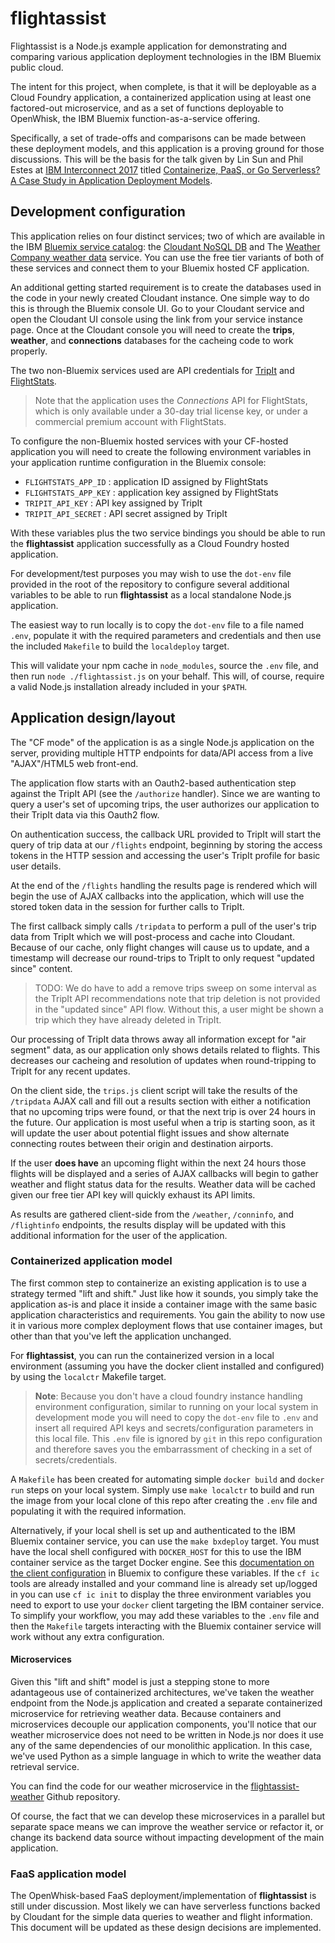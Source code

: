 # flightassist
Flightassist is a Node.js example application for demonstrating and
comparing various application deployment technologies in the IBM Bluemix
public cloud.

The intent for this project, when complete, is that it will be
deployable as a Cloud Foundry application, a containerized application
using at least one factored-out microservice, and as a set of
functions deployable to OpenWhisk, the IBM Bluemix function-as-a-service
offering.

Specifically, a set of trade-offs and comparisons can be made between
these deployment models, and this application is a proving ground for
those discussions. This will be the basis for the talk given by
Lin Sun and Phil Estes at [IBM Interconnect 2017](https://www.ibm.com/cloud-computing/us/en/interconnect/)
titled [Containerize, PaaS, or Go Serverless? A Case Study in
Application Deployment Models](https://myibm.ibm.com/events/interconnect/all-sessions/session/4467A).

## Development configuration

This application relies on four distinct services; two of which are
available in the IBM [Bluemix service catalog](https://console.ng.bluemix.net/catalog/):
the [Cloudant NoSQL DB](https://console.ng.bluemix.net/catalog/services/cloudant-nosql-db/) and
The [Weather Company weather data](https://console.ng.bluemix.net/catalog/services/weather-company-data/) service. You can use the free tier
variants of both of these services and connect them to your Bluemix
hosted CF application.

An additional getting started requirement is to create the databases used
in the code in your newly created Cloudant instance. One simple way
to do this is through the Bluemix console UI. Go to your Cloudant
service and open the Cloudant UI console using the link from your
service instance page. Once at the Cloudant console you will need to
create the **trips**, **weather**, and **connections** databases for
the cacheing code to work properly.

The two non-Bluemix services used are API credentials for [TripIt](https://www.tripit.com/developer) and
[FlightStats](https://developer.flightstats.com/api-docs/).

> Note that the application uses the *Connections* API for FlightStats,
> which is only available under a 30-day trial license key, or under
> a commercial premium account with FlightStats.

To configure the non-Bluemix hosted services with your CF-hosted
application you will need to create the following environment variables
in your application runtime configuration in the Bluemix console:

 - `FLIGHTSTATS_APP_ID` : application ID assigned by FlightStats
 - `FLIGHTSTATS_APP_KEY` : application key assigned by FlightStats
 - `TRIPIT_API_KEY` : API key assigned by TripIt
 - `TRIPIT_API_SECRET` : API secret assigned by TripIt

With these variables plus the two service bindings you should be able to run
the **flightassist** application successfully as a Cloud Foundry
hosted application.

For development/test purposes you may wish to use the `dot-env` file
provided in the root of the repository to configure several
additional variables to be able to run **flightassist** as a local
standalone Node.js application.

The easiest way to run locally is to copy the `dot-env` file to a file
named `.env`, populate it with the required parameters and credentials
and then use the included `Makefile` to build the `localdeploy` target.

This will validate your npm cache in `node_modules`, source the `.env`
file, and then run `node ./flightassist.js` on your behalf. This will,
of course, require a valid Node.js installation already included in your
`$PATH`.

## Application design/layout

The "CF mode" of the application is as a single Node.js application
on the server, providing multiple HTTP endpoints for data/API access
from a live "AJAX"/HTML5 web front-end.

The application flow starts with an Oauth2-based authentication
step against the TripIt API (see the `/authorize` handler). Since we are wanting to query a user's
set of upcoming trips, the user authorizes our application to their
TripIt data via this Oauth2 flow.

On authentication success, the callback URL provided to TripIt will
start the query of trip data at our `/flights` endpoint, beginning
by storing the access tokens in the HTTP session and accessing the
user's TripIt profile for basic user details.

At the end of the `/flights` handling the results page is rendered
which will begin the use of AJAX callbacks into the application,
which will use the stored token data in the session for further
calls to TripIt.

The first callback simply calls `/tripdata` to perform a pull of
the user's trip data from TripIt which we will post-process and
cache into Cloudant. Because of our cache, only flight changes will
cause us to update, and a timestamp will decrease our round-trips
to TripIt to only request "updated since" content.

> TODO: We do have to add a remove trips sweep on some interval as
> the TripIt API recommendations note that trip deletion is not
> provided in the "updated since" API flow. Without this, a user
> might be shown a trip which they have already deleted in TripIt.

Our processing of TripIt data throws away all information except for
"air segment" data, as our application only shows details related to
flights. This decreases our cacheing and resolution of updates when
round-tripping to TripIt for any recent updates.

On the client side, the `trips.js` client script will take the
results of the `/tripdata` AJAX call and fill out a results section
with either a notification that no upcoming trips were found, or
that the next trip is over 24 hours in the future. Our application
is most useful when a trip is starting soon, as it will update the
user about potential flight issues and show alternate connecting
routes between their origin and destination airports.

If the user **does have** an upcoming flight within the next 24 hours
those flights will be displayed and a series of AJAX callbacks will
begin to gather weather and flight status data for the results.
Weather data will be cached given our free tier API key will quickly
exhaust its API limits.

As results are gathered client-side from the `/weather`, `/conninfo`, and
`/flightinfo` endpoints, the results display will be updated with
this additional information for the user of the application.

### Containerized application model

The first common step to containerize an existing application is to use
a strategy termed "lift and shift." Just like how it sounds, you simply
take the application as-is and place it inside a container image with the
same basic application characteristics and requirements. You gain the
ability to now use it in various more complex deployment flows that use
container images, but other than that you've left the application unchanged.

For **flightassist**, you can run the containerized version in a local
environment (assuming you have the docker client installed and configured)
by using the `localctr` Makefile target.

> **Note**: Because you don't have a cloud foundry instance handling environment
> configuration, similar to running on your local system in development mode
> you will need to copy the `dot-env` file to `.env` and insert all required
> API keys and secrets/configuration parameters in this local file. This
> `.env` file is ignored by `git` in this repo configuration and therefore
> saves you the embarrassment of checking in a set of secrets/credentials.

A `Makefile` has been created for automating simple `docker build` and `docker run`
steps on your local system. Simply use `make localctr` to build and run
the image from your local clone of this repo after creating the `.env` file
and populating it with the required information.

Alternatively, if your local shell is set up and authenticated to the IBM
Bluemix container service, you can use the `make bxdeploy` target. You must have the
local shell configured with `DOCKER_HOST` for this to use the IBM container
service as the target Docker engine. See this [documentation on the client
configuration](https://console.ng.bluemix.net/docs/containers/container_cli_cfic_install.html) in Bluemix to configure these variables. If the `cf ic` tools are already installed and your command
line is already set up/logged in you can use `cf ic init` to display
the three environment variables you need to export to use your `docker` client
targeting the IBM container service. To simplify your workflow, you may add
these variables to the `.env` file and then the `Makefile` targets interacting
with the Bluemix container service will work without any extra configuration.

#### Microservices

Given this "lift and shift" model is just a stepping stone to more adantageous
use of containerized architectures, we've taken the weather endpoint from
the Node.js application and created a separate containerized microservice for
retrieving weather data. Because containers and microservices decouple our
application components, you'll notice that our weather microservice does not
need to be written in Node.js nor does it use any of the same dependencies of
our monolithic application. In this case, we've used Python as a simple language
in which to write the weather data retrieval service.

You can find the code for our weather microservice
in the [flightassist-weather](https://github.com/estesp/flightassist-weather) Github repository.

Of course, the fact that we can develop these microservices in a parallel but
separate space means we can improve the weather service or refactor it, or 
change its backend data source without impacting development of the main application.

### FaaS application model

The OpenWhisk-based FaaS deployment/implementation of **flightassist**
is still under discussion. Most likely we can have serverless
functions backed by Cloudant for the simple data queries to weather
and flight information. This document will be updated as these
design decisions are implemented.
